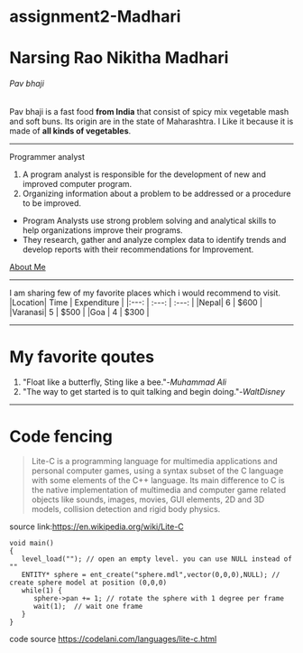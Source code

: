 # assignment2-Madhari
# Narsing Rao Nikitha Madhari
###### Pav bhaji
Pav bhaji is a fast food **from India** that consist of spicy mix vegetable mash and soft buns. Its origin are in the state of Maharashtra. I Like it because it is made of  **all kinds of vegetables**.

---
Programmer analyst
1. A program analyst is responsible for the development of new and improved computer program.
2. Organizing information about a problem to be addressed or a procedure to be improved.

- Program Analysts use strong problem solving and analytical skills to help organizations improve their programs.
- They research, gather and analyze complex data to identify trends and develop reports with their recommendations for Improvement.

[About Me](AboutMe.md)

---

I am sharing few of my favorite places which i would recommend to visit.
|Location| Time | Expenditure |
|:---: | :---: | :---: |
|Nepal| 6 | $600 |
|Varanasi| 5 | $500 |
|Goa | 4 | $300 |

---
# My favorite qoutes

1. "Float like a butterfly, Sting like a bee."-*Muhammad Ali*
2. "The way to get started is to quit talking and begin doing."-*WaltDisney*

---
# Code fencing
> Lite-C is a programming language for multimedia applications and personal computer games, using a syntax subset of the C language with some elements of the C++ language. Its main difference to C is the native implementation of multimedia and computer game related objects like sounds, images, movies, GUI elements, 2D and 3D models, collision detection and rigid body physics. 

source link:<https://en.wikipedia.org/wiki/Lite-C>

```
void main()
{
   level_load(""); // open an empty level. you can use NULL instead of ""
   ENTITY* sphere = ent_create("sphere.mdl",vector(0,0,0),NULL); // create sphere model at position (0,0,0)
   while(1) {
      sphere->pan += 1; // rotate the sphere with 1 degree per frame
      wait(1);  // wait one frame
   }
}

```
code source <https://codelani.com/languages/lite-c.html>




